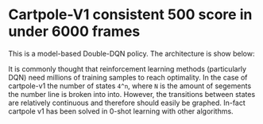 # Cartpole-V1 consistent 500 score in under 6000 frames

This is a model-based Double-DQN policy. The architecture is show below:


It is commonly thought that reinforcement learning methods (particularly DQN) need millions of training samples to reach optimality.
In the case of cartpole-v1 the number of states `4^n`, where `N` is the amount of segements the number line is broken into into. However, the transitions between states are relatively continuous and therefore should easily be graphed. In-fact cartpole v1 has been solved in 0-shot learning with other algorithms.
